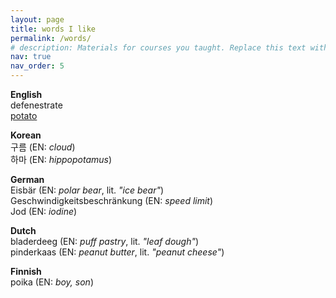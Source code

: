 ```yaml
---
layout: page
title: words I like
permalink: /words/
# description: Materials for courses you taught. Replace this text with your description.
nav: true
nav_order: 5
---
```


<!-- ENGLISH -->
<p>
<strong>English</strong><br>
defenestrate<br>
<a href="https://www.youtube.com/watch?v=pqnHn_LS9zs">potato</a><br>

</p>


<!-- KOREAN -->
<p>
<strong>Korean</strong><br>
구름 (EN: <em>cloud</em>)<br>
하마 (EN: <em>hippopotamus</em>)<br>

</p>


<!-- GERMAN -->
<p>
<strong>German</strong><br>
Eisbär (EN: <em>polar bear</em>, lit. <em>"ice bear"</em>)<br>
Geschwindigkeitsbeschränkung (EN: <em>speed limit</em>)<br>
Jod (EN: <em>iodine</em>)<br>
</p>


<!-- DUTCH -->
<p>
<strong>Dutch</strong><br>
bladerdeeg (EN: <em>puff pastry</em>, lit. <em>"leaf dough"</em>)<br>
pinderkaas (EN: <em>peanut butter</em>, lit. <em>"peanut cheese"</em>)<br>

</p>


<!-- FINNISH -->
<p>
<strong>Finnish</strong><br>
poika (EN: <em>boy, son</em>)<br>

</p>
